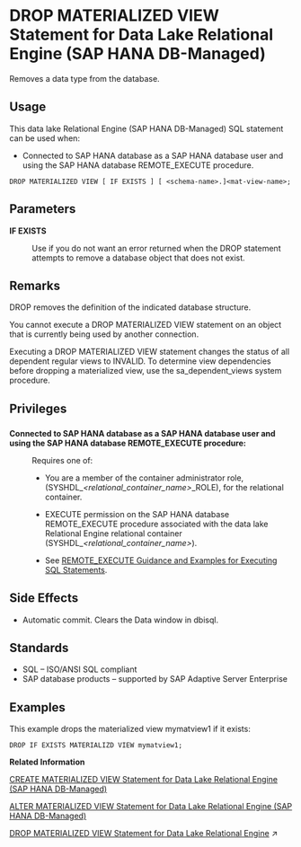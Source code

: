<!-- loio50e76331a4664b5bb2c4454e80b5f8f4 -->

# DROP MATERIALIZED VIEW Statement for Data Lake Relational Engine \(SAP HANA DB-Managed\)

Removes a data type from the database.



<a name="loio50e76331a4664b5bb2c4454e80b5f8f4__section_fyr_c3p_m5b"/>

## Usage

This data lake Relational Engine \(SAP HANA DB-Managed\) SQL statement can be used when:

-   Connected to SAP HANA database as a SAP HANA database user and using the SAP HANA database REMOTE\_EXECUTE procedure.



```
DROP MATERIALIZED VIEW [ IF EXISTS ] [ <schema-name>.]<mat-view-name>;
```



<a name="loio50e76331a4664b5bb2c4454e80b5f8f4__section_nhz_wkk_dzb"/>

## Parameters


<dl>
<dt><b>

IF EXISTS

</b></dt>
<dd>

Use if you do not want an error returned when the DROP statement attempts to remove a database object that does not exist.



</dd>
</dl>



<a name="loio50e76331a4664b5bb2c4454e80b5f8f4__section_wsp_xkk_dzb"/>

## Remarks

DROP removes the definition of the indicated database structure.

You cannot execute a DROP MATERIALIZED VIEW statement on an object that is currently being used by another connection.

Executing a DROP MATERIALIZED VIEW statement changes the status of all dependent regular views to INVALID. To determine view dependencies before dropping a materialized view, use the sa\_dependent\_views system procedure.



<a name="loio50e76331a4664b5bb2c4454e80b5f8f4__section_evh_ykk_dzb"/>

## Privileges



### 


<dl>
<dt><b>

Connected to SAP HANA database as a SAP HANA database user and using the SAP HANA database REMOTE\_EXECUTE procedure:

</b></dt>
<dd>

Requires one of:

-   You are a member of the container administrator role, \(SYSHDL\_*<relational\_container\_name\>*\_ROLE\), for the relational container.
-   EXECUTE permission on the SAP HANA database REMOTE\_EXECUTE procedure associated with the data lake Relational Engine relational container \(SYSHDL\_*<relational\_container\_name\>*\).

-   See [REMOTE\_EXECUTE Guidance and Examples for Executing SQL Statements](remote-execute-guidance-and-examples-for-executing-sql-statements-fd99ac0.md).




</dd>
</dl>



<a name="loio50e76331a4664b5bb2c4454e80b5f8f4__section_gq1_zkk_dzb"/>

## Side Effects

-   Automatic commit. Clears the Data window in dbisql.



<a name="loio50e76331a4664b5bb2c4454e80b5f8f4__section_zrs_zkk_dzb"/>

## Standards

-   SQL – ISO/ANSI SQL compliant
-   SAP database products – supported by SAP Adaptive Server Enterprise



<a name="loio50e76331a4664b5bb2c4454e80b5f8f4__section_nqh_blk_dzb"/>

## Examples

This example drops the materialized view mymatview1 if it exists:

```
DROP IF EXISTS MATERIALIZD VIEW mymatview1;
```

**Related Information**  


[CREATE MATERIALIZED VIEW Statement for Data Lake Relational Engine \(SAP HANA DB-Managed\)](create-materialized-view-statement-for-data-lake-relational-engine-sap-hana-db-managed-816c0ee.md "Creates a materialized view.")

[ALTER MATERIALIZED VIEW Statement for Data Lake Relational Engine \(SAP HANA DB-Managed\)](alter-materialized-view-statement-for-data-lake-relational-engine-sap-hana-db-managed-8169459.md "Alters a materialized view.")

[DROP MATERIALIZED VIEW Statement for Data Lake Relational Engine](https://help.sap.com/viewer/19b3964099384f178ad08f2d348232a9/2023_4_QRC/en-US/35de0ef70fde42bfb4c5c4b311cf8c69.html "Removes a data type from the database.") :arrow_upper_right:

